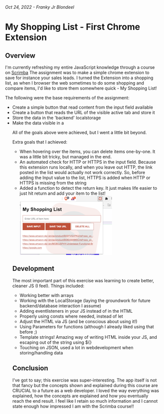 *Oct 24, 2022 - Franky Jr Blondeel*


# My Shopping List - First Chrome Extension


## Overview

I'm currently refreshing my entire JavaScript knowledge through a course on [Scrimba](https://scrimba.com/allcourses)
The assignment was to make a simple chrome extension to save for instance your sales leads. I turned the Extension into a shopping list, as when I browser the web sometimes to do some shopping and compare items, I'd like to store them somewhere quick - My Shopping List!

The following were the base requirements of the assignment:
* Create a simple button that read content from the input field available
* Create a button that reads the URL of the visible active tab and store it
* Store the data in the 'backend' localstorage
* Make the data visible in a <ul>

All of the goals above were achieved, but I went a little bit beyond.

Extra goals that I achieved:
* When hovering over the items, you can delete items one-by-one. It was a little bit tricky, but managed in the end.
* An automated check for HTTP or HTTPS in the input field. Because this extension runs locally, and when you leave out HTTP, the link posted in the list would actually not work correctly. So, before adding the Input value to the list, HTTPS is added when HTTP or HTTPS is missing from the string
* Added a function to detect the return key. It just makes life easier to just hit return and add your item to the list!
![screenshot of the extension](https://github.com/MrFranksJr/MrFranksJr/blob/main/assets/chrome-extension/my-shopping-list.png)


## Development

The most important part of this exercise was learning to create better, cleaner JS (I feel). Things included:
* Working better with arrays 
* Working with the LocalStorage (laying the groundwork for future backend/database interaction I assume) 
* Adding eventlisteners in your JS instead of in the HTML
* Properly using consts where needed, instead of let
* Adjust the HTML via JS (and be conscious about using it!)
* Using Parameters for functions (although I already liked using that before ;)
* Template strings! Amazing way of writing HTML inside your JS, and escaping out of the string using ${}
* Touching on JSON, used a lot in webdevelopment when storing/handling data


## Conclusion

I've got to say; this exercise was super-interesting. The app itself is not that fancy but the concepts shown and explained during this course are CRUCIAL to a future as a web developer. I loved the way everything was explained, how the concepts are explained and how you eventually reach the end result. I feel like I retain so much information and I cannot state enough how impressed I am with the Scrimba course!!